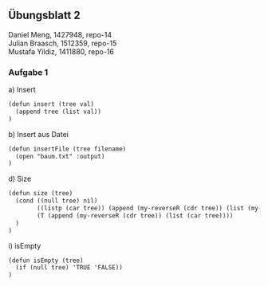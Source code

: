## Übungsblatt 2

Daniel Meng, 1427948, repo-14<br />
Julian Braasch, 1512359, repo-15<br />
Mustafa Yildiz, 1411880, repo-16<br />

### Aufgabe 1

a) Insert

```xml
(defun insert (tree val)
  (append tree (list val))
)
```

b) Insert aus Datei

```xml
(defun insertFile (tree filename)
  (open "baum.txt" :output)
)
```

d) Size

```xml
(defun size (tree)
  (cond ((null tree) nil)
        ((listp (car tree)) (append (my-reverseR (cdr tree)) (list (my-reverseR (car tree)))))
        (T (append (my-reverseR (cdr tree)) (list (car tree))))
  )
)
```

i) isEmpty

```xml
(defun isEmpty (tree)
  (if (null tree) 'TRUE 'FALSE))
)
```